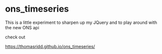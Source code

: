 # ons_timeseries

This is a little experiment to sharpen up my JQuery and to play around with the new ONS api

check out

https://thomasridd.github.io/ons_timeseries/

